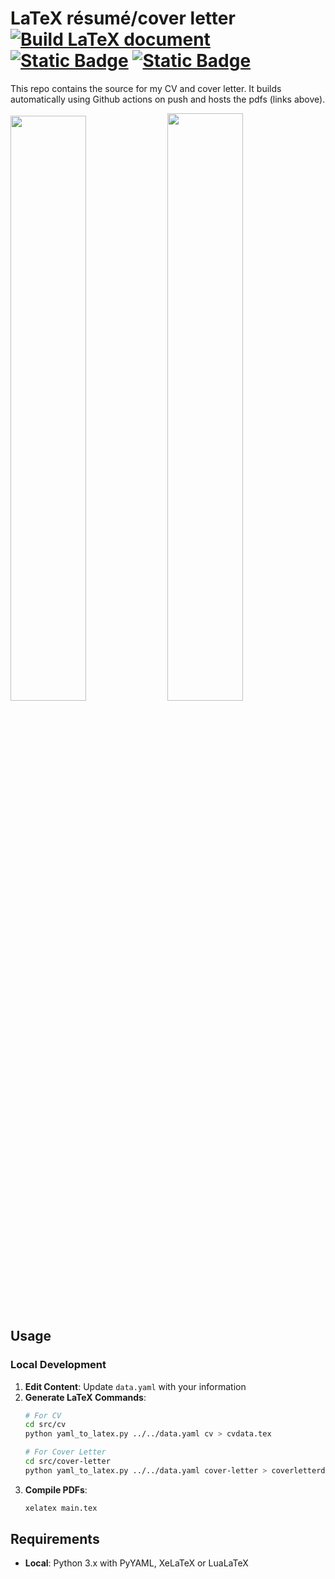 # LaTeX résumé/cover letter [![Build LaTeX document](https://github.com/a0a7/cv/actions/workflows/build.yml/badge.svg)](https://github.com/a0a7/cv/actions/workflows/build.yml) [![Static Badge](https://img.shields.io/badge/cv%20link-%23121?logo=github&link=https%3A%2F%2Fa0a7.github.io%2Fcv%2Fcv.pdf)](https://a0a7.github.io/cv/cv.pdf) [![Static Badge](https://img.shields.io/badge/cover%20letter%20link-%23121?logo=github&link=https%3A%2F%2Fa0a7.github.io%2Fcv%2Fcv.pdf)](https://a0a7.github.io/cv/cover-letter.pdf)

This repo contains the source for my CV and cover letter. It builds automatically using Github actions on push and hosts the pdfs (links above).

<img src="https://github.com/user-attachments/assets/87851762-c551-457f-a739-e0a60051c854" width="49%"/> <img src="https://github.com/user-attachments/assets/aa4ce13e-ebf7-45c3-8318-5424fd9b3771" width="49.1%"/>

## Usage

### Local Development

1. **Edit Content**: Update `data.yaml` with your information
2. **Generate LaTeX Commands**:
   ```bash
   # For CV
   cd src/cv
   python yaml_to_latex.py ../../data.yaml cv > cvdata.tex
   
   # For Cover Letter
   cd src/cover-letter
   python yaml_to_latex.py ../../data.yaml cover-letter > coverletterdata.tex
   ```
3. **Compile PDFs**:
   ```bash
   xelatex main.tex
   ```

## Requirements

- **Local**: Python 3.x with PyYAML, XeLaTeX or LuaLaTeX

